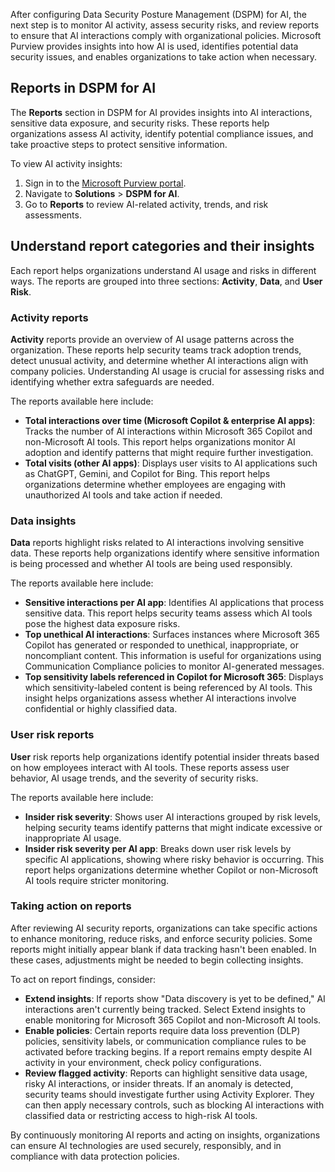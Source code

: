 After configuring Data Security Posture Management (DSPM) for AI, the next step is to monitor AI activity, assess security risks, and review reports to ensure that AI interactions comply with organizational policies. Microsoft Purview provides insights into how AI is used, identifies potential data security issues, and enables organizations to take action when necessary.

## Reports in DSPM for AI

The **Reports** section in DSPM for AI provides insights into AI interactions, sensitive data exposure, and security risks. These reports help organizations assess AI activity, identify potential compliance issues, and take proactive steps to protect sensitive information.

To view AI activity insights:

1. Sign in to the [Microsoft Purview portal](https://purview.microsoft.com/).
1. Navigate to **Solutions** > **DSPM for AI**.
1. Go to **Reports** to review AI-related activity, trends, and risk assessments.

## Understand report categories and their insights

Each report helps organizations understand AI usage and risks in different ways. The reports are grouped into three sections: **Activity**, **Data**, and **User Risk**.

### Activity reports

**Activity** reports provide an overview of AI usage patterns across the organization. These reports help security teams track adoption trends, detect unusual activity, and determine whether AI interactions align with company policies. Understanding AI usage is crucial for assessing risks and identifying whether extra safeguards are needed.

The reports available here include:

- **Total interactions over time (Microsoft Copilot & enterprise AI apps)**: Tracks the number of AI interactions within Microsoft 365 Copilot and non-Microsoft AI tools. This report helps organizations monitor AI adoption and identify patterns that might require further investigation.
- **Total visits (other AI apps)**:  Displays user visits to AI applications such as ChatGPT, Gemini, and Copilot for Bing. This report helps organizations determine whether employees are engaging with unauthorized AI tools and take action if needed.

### Data insights

**Data** reports highlight risks related to AI interactions involving sensitive data. These reports help organizations identify where sensitive information is being processed and whether AI tools are being used responsibly.

The reports available here include:

- **Sensitive interactions per AI app**: Identifies AI applications that process sensitive data. This report helps security teams assess which AI tools pose the highest data exposure risks.
- **Top unethical AI interactions**: Surfaces instances where Microsoft 365 Copilot has generated or responded to unethical, inappropriate, or noncompliant content. This information is useful for organizations using Communication Compliance policies to monitor AI-generated messages.
- **Top sensitivity labels referenced in Copilot for Microsoft 365**: Displays which sensitivity-labeled content is being referenced by AI tools. This insight helps organizations assess whether AI interactions involve confidential or highly classified data.

### User risk reports

**User** risk reports help organizations identify potential insider threats based on how employees interact with AI tools. These reports assess user behavior, AI usage trends, and the severity of security risks.

The reports available here include:

- **Insider risk severity**: Shows user AI interactions grouped by risk levels, helping security teams identify patterns that might indicate excessive or inappropriate AI usage.
- **Insider risk severity per AI app**: Breaks down user risk levels by specific AI applications, showing where risky behavior is occurring. This report helps organizations determine whether Copilot or non-Microsoft AI tools require stricter monitoring.

### Taking action on reports

After reviewing AI security reports, organizations can take specific actions to enhance monitoring, reduce risks, and enforce security policies. Some reports might initially appear blank if data tracking hasn't been enabled. In these cases, adjustments might be needed to begin collecting insights.

To act on report findings, consider:

- **Extend insights**: If reports show "Data discovery is yet to be defined," AI interactions aren't currently being tracked. Select Extend insights to enable monitoring for Microsoft 365 Copilot and non-Microsoft AI tools.
- **Enable policies**: Certain reports require data loss prevention (DLP) policies, sensitivity labels, or communication compliance rules to be activated before tracking begins. If a report remains empty despite AI activity in your environment, check policy configurations.
- **Review flagged activity**: Reports can highlight sensitive data usage, risky AI interactions, or insider threats. If an anomaly is detected, security teams should investigate further using Activity Explorer. They can then apply necessary controls, such as blocking AI interactions with classified data or restricting access to high-risk AI tools.

By continuously monitoring AI reports and acting on insights, organizations can ensure AI technologies are used securely, responsibly, and in compliance with data protection policies.
